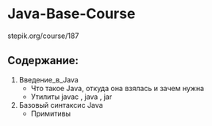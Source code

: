 # Java-Base-Course
stepik.org/course/187

## Содержание:
1. Введение_в_Java
    + Что такое Java, откуда она взялась и зачем нужна
    + Утилиты javac , java , jar
2. Базовый синтаксис Java
    + Примитивы
